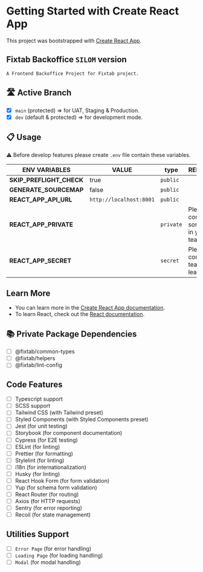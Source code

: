 # Getting Started with Create React App

This project was bootstrapped with [Create React App](https://github.com/facebook/create-react-app).

## Fixtab Backoffice `SILOM` version

```text
A Frontend Backoffice Project for Fixtab project.
```

## 🛣 Active Branch

- [x] `main` (protected) => for UAT, Staging & Production.
- [x] `dev` (default & protected) => for development mode.

## 📋 Usage

⚠ Before develop features please create `.env` file contain these variables.

| ENV VARIABLES            | VALUE                   | type      | REMARK                              |
| ------------------------ | ----------------------- | --------- | ----------------------------------- |
| **SKIP_PREFLIGHT_CHECK** | true                    | `public`  |                                     |
| **GENERATE_SOURCEMAP**   | false                   | `public`  |                                     |
| **REACT_APP_API_URL**    | `http://localhost:8001` | `public`  |                                     |
| **REACT_APP_PRIVATE**    |                         | `private` | Please contact someone in your team |
| **REACT_APP_SECRET**     |                         | `secret`  | Please contact team lead            |

## Learn More

- You can learn more in the [Create React App documentation](https://facebook.github.io/create-react-app/docs/getting-started).
- To learn React, check out the [React documentation](https://reactjs.org/).

## 📚 Private Package Dependencies

- [ ] @fixtab/common-types
- [ ] @fixtab/helpers
- [ ] @fixtab/lint-config

## Code Features

- [ ] Typescript support
- [ ] SCSS support
- [ ] Tailwind CSS (with Tailwind preset)
- [ ] Styled Components (with Styled Components preset)
- [ ] Jest (for unit testing)
- [ ] Storybook (for component documentation)
- [ ] Cypress (for E2E testing)
- [ ] ESLint (for linting)
- [ ] Prettier (for formatting)
- [ ] Stylelint (for linting)
- [ ] i18n (for internationalization)
- [ ] Husky (for linting)
- [ ] React Hook Form (for form validation)
- [ ] Yup (for schema form validation)
- [ ] React Router (for routing)
- [ ] Axios (for HTTP requests)
- [ ] Sentry (for error reporting)
- [ ] Recoil (for state management)

## Utilities Support

- [ ] `Error Page` (for error handling)
- [ ] `Loading Page` (for loading handling)
- [ ] `Modal` (for modal handling)
